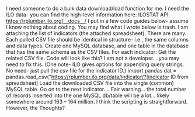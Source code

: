 I need someone to do a bulk data download/load function for me.
I need the ILO data- you can find the high-level information here: ILOSTAT API https://rplumber.ilo.org/__docs__/
I put in a few code guides below- assume I know nothing about coding. You may find what I wrote below is trash.
I am attaching the list of indicators (the attached spreadsheet). There are many.
Each pulled CSV file should be identical in structure- i.e., the same columns and data types. Create one MySQL database, and one table in the database that has the same schema as the CSV files.
For each indicator:
Get the related CSV file. Code will look like this? I am not a developer… you may need to fix this. (One note- ILO gives options for appending query strings. No need- just pull the csv file for the indicator ID.)
import pandas
dat = pandas.read_csv("https://rplumber.ilo.org/data/indicator/?[indicator ID from spreadsheet]	
Load the downloaded CSV file into the single (common) MySQL table. 
Go on to the next indicator….
Fair warning… the total number of records inserted into the one MySQL db/table will be a lot… likely somewhere around 163 – 164 million. I think the scripting is straightforward. However, the 
Thoughts?